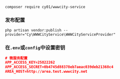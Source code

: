 `composer require cy01/wwwcity-service`

### 发布配置

`php artisan vendor:publish --provider="Cy\WWWCityService\WWWCityServiceProvider"`

### 在`.env`或`config`中设置密钥

``` json
# 微服务配置
APP_ACCESS_KEY=25822262
APP_ACCESS_SECRET=0b4745d88378eb7aeac039deb21368c4
AREA_HOST=http://area.test.wwwcity.net
```



